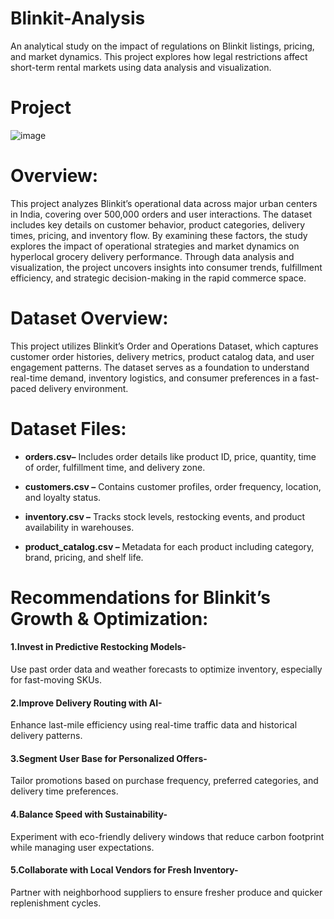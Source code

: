 # Blinkit-Analysis
An analytical study on the impact of regulations on Blinkit listings, pricing, and market dynamics. This project explores how legal restrictions affect short-term rental markets using data analysis and visualization.

# Project 
![image](https://github.com/user-attachments/assets/24dd9065-8cb0-4a2c-9f11-ed4a54bd0e78)


# Overview:
This project analyzes Blinkit’s operational data across major urban centers in India, covering over 500,000 orders and user interactions. The dataset includes key details on customer behavior, product categories, delivery times, pricing, and inventory flow. By examining these factors, the study explores the impact of operational strategies and market dynamics on hyperlocal grocery delivery performance. Through data analysis and visualization, the project uncovers insights into consumer trends, fulfillment efficiency, and strategic decision-making in the rapid commerce space.

# Dataset Overview:
This project utilizes Blinkit’s Order and Operations Dataset, which captures customer order histories, delivery metrics, product catalog data, and user engagement patterns. The dataset serves as a foundation to understand real-time demand, inventory logistics, and consumer preferences in a fast-paced delivery environment.

# Dataset Files:
- **orders.csv–** Includes order details like product ID, price, quantity, time of order, fulfillment time, and delivery zone.

- **customers.csv –** Contains customer profiles, order frequency, location, and loyalty status.

- **inventory.csv –** Tracks stock levels, restocking events, and product availability in warehouses.

- **product_catalog.csv –** Metadata for each product including category, brand, pricing, and shelf life.

# Recommendations for Blinkit’s Growth & Optimization:
#### 1.Invest in Predictive Restocking Models-
Use past order data and weather forecasts to optimize inventory, especially for fast-moving SKUs.

#### 2.Improve Delivery Routing with AI-
Enhance last-mile efficiency using real-time traffic data and historical delivery patterns.

#### 3.Segment User Base for Personalized Offers-
Tailor promotions based on purchase frequency, preferred categories, and delivery time preferences.

#### 4.Balance Speed with Sustainability-
Experiment with eco-friendly delivery windows that reduce carbon footprint while managing user expectations.

#### 5.Collaborate with Local Vendors for Fresh Inventory-
Partner with neighborhood suppliers to ensure fresher produce and quicker replenishment cycles.

